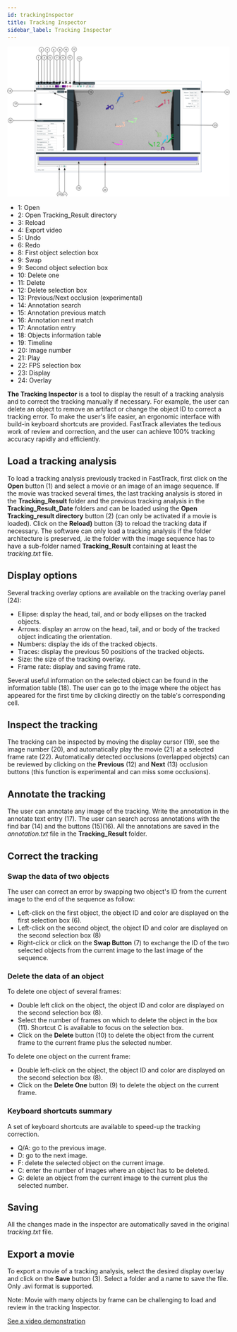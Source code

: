 ```yaml
---
id: trackingInspector
title: Tracking Inspector
sidebar_label: Tracking Inspector
---
```


![alt text](assets/tracking_inspector.svg)

* 1: Open
* 2: Open Tracking_Result directory
* 3: Reload
* 4: Export video
* 5: Undo
* 6: Redo
* 8: First object selection box
* 9: Swap
* 9: Second object selection box
* 10: Delete one
* 11: Delete
* 12: Delete selection box
* 13: Previous/Next occlusion (experimental)
* 14: Annotation search
* 15: Annotation previous match
* 16: Annotation next match
* 17: Annotation entry
* 18: Objects information table
* 19: Timeline
* 20: Image number
* 21: Play
* 22: FPS selection box
* 23: Display
* 24: Overlay


**The Tracking Inspector** is a tool to display the result of a tracking analysis and to correct the tracking manually if necessary. For example, the user can delete an object to remove an artifact or change the object ID to correct a tracking error. To make the user's life easier, an ergonomic interface with build-in keyboard shortcuts are provided. FastTrack alleviates the tedious work of review and correction, and the user can achieve 100% tracking accuracy rapidly and efficiently.

## Load a tracking analysis
To load a tracking analysis previously tracked in FastTrack, first click on the **Open** button (1) and select a movie or an image of an image sequence. If the movie was tracked several times, the last tracking analysis is stored in the **Tracking_Result** folder and the previous tracking analysis in the **Tracking_Result_Date** folders and can be loaded using the **Open Tracking_result directory** button (2) (can only be activated if a movie is loaded).
Click on the **Reload)** button (3) to reload the tracking data if necessary.
The software can only load a tracking analysis if the folder architecture is preserved, .ie the folder with the image sequence has to have a sub-folder named **Tracking_Result** containing at least the *tracking.txt* file.

## Display options
Several tracking overlay options are available on the tracking overlay panel (24):

* Ellipse: display the head, tail, and or body ellipses on the tracked objects.
* Arrows: display an arrow on the head, tail, and or body of the tracked object indicating the orientation.
* Numbers: display the ids of the tracked objects.
* Traces: display the previous 50 positions of the tracked objects.
* Size: the size of the tracking overlay.
* Frame rate: display and saving frame rate.

Several useful information on the selected object can be found in the information table (18). The user can go to the image where the object has appeared for the first time by clicking directly on the table's corresponding cell.

## Inspect the tracking
The tracking can be inspected by moving the display cursor (19), see the image number (20), and automatically play the movie (21) at a selected frame rate (22).
Automatically detected occlusions (overlapped objects) can be reviewed by clicking on the **Previous** (12) and **Next** (13) occlusion buttons (this function is experimental and can miss some occlusions).

## Annotate the tracking
The user can annotate any image of the tracking. Write the annotation in the annotate text entry (17). The user can search across annotations with the find bar (14) and the buttons (15)(16). All the annotations are saved in the *annotation.txt* file in the **Tracking_Result** folder.

## Correct the tracking
### Swap the data of two objects
The user can correct an error by swapping two object's ID from the current image to the end of the sequence as follow:

* Left-click on the first object, the object ID and color are displayed on the first selection box (6).
* Left-click on the second object, the object ID and color are displayed on the second selection box (8)
* Right-click or click on the **Swap Button** (7) to exchange the ID of the two selected objects from the current image to the last image of the sequence.

### Delete the data of an object
To delete one object of several frames:

* Double left click on the object, the object ID and color are displayed on the second selection box (8).
* Select the number of frames on which to delete the object in the box (11). Shortcut C is available to focus on the selection box.
* Click on the **Delete** button (10) to delete the object from the current frame to the current frame plus the selected number.

To delete one object on the current frame:

* Double left-click on the object, the object ID and color are displayed on the second selection box (8).
* Click on the **Delete One** button (9) to delete the object on the current frame.

### Keyboard shortcuts summary
A set of keyboard shortcuts are available to speed-up the tracking correction.

- Q/A: go to the previous image.
- D: go to the next image.
- F: delete the selected object on the current image.
- C: enter the number of images where an object has to be deleted.
- G: delete an object from the current image to the current plus the selected number.

## Saving
All the changes made in the inspector are automatically saved in the original *tracking.txt* file. 

## Export a movie
To export a movie of a tracking analysis, select the desired display overlay and click on the **Save** button (3). Select a folder and a name to save the file. Only .avi format is supported.

Note: Movie with many objects by frame can be challenging to load and review in the tracking Inspector.

[See a video demonstration](https://youtu.be/5lhx-r_DHLY)
